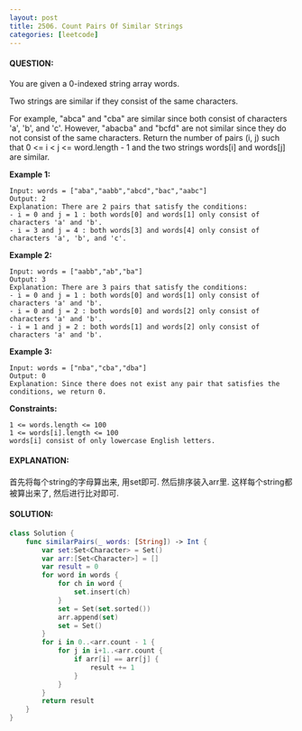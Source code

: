 ```yaml
---
layout: post
title: 2506. Count Pairs Of Similar Strings
categories: [leetcode]
---
```

#### QUESTION:
You are given a 0-indexed string array words.

Two strings are similar if they consist of the same characters.

For example, "abca" and "cba" are similar since both consist of characters 'a', 'b', and 'c'.
However, "abacba" and "bcfd" are not similar since they do not consist of the same characters.
Return the number of pairs (i, j) such that 0 <= i < j <= word.length - 1 and the two strings words[i] and words[j] are similar.

 

__Example 1:__
```
Input: words = ["aba","aabb","abcd","bac","aabc"]
Output: 2
Explanation: There are 2 pairs that satisfy the conditions:
- i = 0 and j = 1 : both words[0] and words[1] only consist of characters 'a' and 'b'. 
- i = 3 and j = 4 : both words[3] and words[4] only consist of characters 'a', 'b', and 'c'. 
```
__Example 2:__
```
Input: words = ["aabb","ab","ba"]
Output: 3
Explanation: There are 3 pairs that satisfy the conditions:
- i = 0 and j = 1 : both words[0] and words[1] only consist of characters 'a' and 'b'. 
- i = 0 and j = 2 : both words[0] and words[2] only consist of characters 'a' and 'b'.
- i = 1 and j = 2 : both words[1] and words[2] only consist of characters 'a' and 'b'.
```
__Example 3:__
```
Input: words = ["nba","cba","dba"]
Output: 0
Explanation: Since there does not exist any pair that satisfies the conditions, we return 0.
```
 

__Constraints:__
```
1 <= words.length <= 100
1 <= words[i].length <= 100
words[i] consist of only lowercase English letters.
```
#### EXPLANATION:

首先将每个string的字母算出来, 用set即可. 然后排序装入arr里. 这样每个string都被算出来了, 然后进行比对即可.

#### SOLUTION:
```swift
class Solution {
    func similarPairs(_ words: [String]) -> Int {
        var set:Set<Character> = Set()
        var arr:[Set<Character>] = []
        var result = 0
        for word in words {
            for ch in word {
                set.insert(ch)
            }
            set = Set(set.sorted())
            arr.append(set)
            set = Set()
        }
        for i in 0..<arr.count - 1 {
            for j in i+1..<arr.count {
                if arr[i] == arr[j] {
                    result += 1
                }
            }
        }
        return result
    }
}
```
